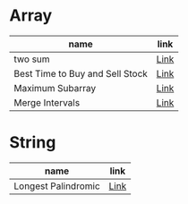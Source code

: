 # Array
|name| link|
|---|-----|
| two sum |[ Link ]( leetcode.com/problems/two-sum/submissions/1762868710/) |
| Best Time to Buy and Sell Stock| [Link](https://leetcode.com/problems/best-time-to-buy-and-sell-stock/description/)|
| Maximum Subarray|[Link](https://leetcode.com/problems/maximum-subarray/)|
|Merge Intervals|[Link](https://leetcode.com/problems/merge-intervals/submissions/)|

# String 
|name| link|
|---|-----|
|Longest Palindromic|[Link](https://leetcode.com/problems/longest-palindromic-substring/submissions/1763448742/)|

